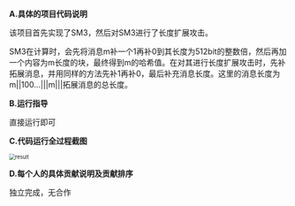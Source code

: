 **A.具体的项目代码说明**

该项目首先实现了SM3，然后对SM3进行了长度扩展攻击。

SM3在计算时，会先将消息m补一个1再补0到其长度为512bit的整数倍，然后再加一个内容为m长度的块，最终得到m的哈希值。在对其进行长度扩展攻击时，先补拓展消息，并用同样的方法先补1再补0，最后补充消息长度。这里的消息长度为m||100...|||m|||拓展消息的总长度。

**B.运行指导**

直接运行即可

**C.代码运行全过程截图**

<img src="D:\a\创新创业实践\w\长度扩展攻击\result.png" alt="result" style="zoom:67%;" />

**D.每个人的具体贡献说明及贡献排序**

独立完成，无合作